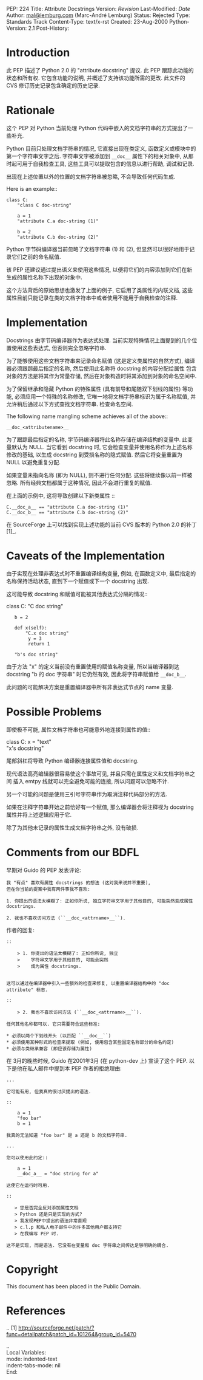 
PEP: 224
Title: Attribute Docstrings
Version: $Revision$
Last-Modified: $Date$
Author: mal@lemburg.com (Marc-André Lemburg)
Status: Rejected
Type: Standards Track
Content-Type: text/x-rst
Created: 23-Aug-2000
Python-Version: 2.1
Post-History:


Introduction
============

此 PEP 描述了 Python 2.0 的 "attribute docstring" 提议. 此 PEP 跟踪此功能的状态和所有权.
它包含功能的说明, 并概述了支持该功能所需的更改. 此文件的 CVS 修订历史记录包含确定的历史记录.


Rationale
=========

这个 PEP 对 Python 当前处理 Python 代码中嵌入的文档字符串的方式提出了一些补充.

Python 目前只处理文档字符串的情况, 它直接出现在类定义, 函数定义或模块中的第一个字符串文字之后.
字符串文字被添加到 ``__doc__`` 属性下的相关对象中, 从那时起可用于自我检查工具,
这些工具可以提取包含的信息以进行帮助, 调试和记录.

出现在上述位置以外的位置的文档字符串被忽略, 不会导致任何代码生成.

Here is an example::

    class C:
        "class C doc-string"

        a = 1
        "attribute C.a doc-string (1)"

        b = 2
        "attribute C.b doc-string (2)"

Python 字节码编译器当前忽略了文档字符串 (1) 和 (2),
但显然可以很好地用于记录它们之前的命名赋值.

该 PEP 还建议通过提出语义来使用这些情况, 以便将它们的内容添加到它们在新生成的属性名称下出现的对象中.

这个方法背后的原始思想也激发了上面的例子, 它启用了类属性的内联文档,
这些属性目前只能记录在类的文档字符串中或者使用不能用于自我检查的注释.


Implementation
==============

Docstrings 由字节码编译器作为表达式处理.
当前实现特殊情况上面提到的几个位置使用这些表达式, 但否则完全忽略字符串.

为了能够使用这些文档字符串来记录命名赋值 (这是定义类属性的自然方式),
编译器必须跟踪最后指定的名称, 然后使用此名称将 docstring 的内容分配给属性
包含对象的方法是将其作为常量存储, 然后在对象构造时将其添加到对象的命名空间中.

为了保留继承和隐藏 Python 的特殊属性 (具有前导和尾随双下划线的属性) 等功能,
必须应用一个特殊的名称修改, 它唯一地将文档字符串标识为属于名称赋值,
并允许稍后通过以下方式查找文档字符串. 检查命名空间.

The following name mangling scheme achieves all of the above::

    __doc_<attributename>__

为了跟踪最后指定的名称, 字节码编译器将此名称存储在编译结构的变量中.
此变量默认为 NULL. 当它看到 docstring 时, 它会检查变量并使用名称作为上述名称修改的基础,
以生成 docstring 到受损名称的隐式赋值. 然后它将变量重置为 NULL 以避免重复分配.

如果变量未指向名称 (即为 NULL), 则不进行任何分配. 这些将继续像以前一样被忽略.
所有经典文档都属于这种情况, 因此不会进行重复的赋值.

在上面的示例中, 这将导致创建以下新类属性 ::

    C.__doc_a__ == "attribute C.a doc-string (1)"
    C.__doc_b__ == "attribute C.b doc-string (2)"

在 SourceForge 上可以找到实现上述功能的当前 CVS 版本的 Python 2.0 的补丁 [1]_.


Caveats of the Implementation
=============================

由于实现在处理非表达式时不重置编译结构变量, 例如, 在函数定义中,
最后指定的名称保持活动状态, 直到下一个赋值或下一个 docstring 出现.

这可能导致 docstring 和赋值可能被其他表达式分隔的情况::

   class C:
       "C doc string"

       b = 2

       def x(self):
           "C.x doc string"
            y = 3
            return 1

       "b's doc string"

由于方法 "x" 的定义当前没有重置使用的赋值名称变量,
所以当编译器到达 docstring "b 的 doc 字符串" 时它仍然有效,
因此将字符串赋值给 ``__doc_b__``.

此问题的可能解决方案是重置编译器中所有非表达式节点的 name 变量.


Possible Problems
=================

即使极不可能, 属性文档字符串也可能意外地连接到属性的值::

   class C:
       x = "text" \
           "x's docstring"

尾部斜杠将导致 Python 编译器连接属性值和 docstring.

现代语法高亮编辑器很容易使这个事故可见, 并且只需在属性定义和文档字符串之间
插入 emtpy 线就可以完全避免可能的连接, 所以问题可以忽略不计.

另一个可能的问题是使用三引号字符串作为取消注释代码部分的方法.

如果在注释字符串开始之前恰好有一个赋值, 那么编译器会将注释视为 docstring 属性并将上述逻辑应用于它.

除了为其他未记录的属性生成文档字符串之外, 没有破损.


Comments from our BDFL
======================

早期对 Guido 的 PEP 发表评论:

    我 "有点" 喜欢有属性 docstrings 的想法 (这对我来说并不重要),
    但在你当前的提案中我有两件事我不喜欢:

    1. 你提出的语法太模糊了: 正如你所说, 独立字符串文字用于其他目的, 可能突然变成属性 docstrings.

    2. 我也不喜欢访问方法 (``__doc_<attrname>__``).

作者的回复:

    ::

        > 1. 你提出的语法太模糊了: 正如你所说, 独立
        >    字符串文字用于其他目的, 可能会突然
        >    成为属性 docstrings.


    这可以通过在编译器中引入一些额外的检查来修复, 以重置编译器结构中的 "doc attribute" 标志.

    ::

        > 2. 我也不喜欢访问方法 (``__doc_<attrname>__``).

    任何其他名称都可以. 它只需要符合这些标准:

    * 必须以两个下划线开头 (以匹配 ``__doc__``)
    * 必须使用某种形式的检查来提取 (例如, 使用包含某些固定名称部分的命名约定)
    * 必须与类继承兼容 (即应该存储为属性)

在 3月的晚些时候, Guido 在2001年3月 (在 python-dev 上) 宣读了这个 PEP.
以下是他在私人邮件中提到本 PEP 作者的拒绝理由:

    ...

    它可能有用, 但我真的很讨厌提出的语法.

    ::

        a = 1
        "foo bar"
        b = 1

    我真的无法知道 "foo bar" 是 a 还是 b 的文档字符串.

    ...

    您可以使用此约定::

        a = 1
        __doc_a__ = "doc string for a"

    这使它在运行时可用.

    ::

       > 您是否完全反对添加属性文档
       > Python 还是只是实现的方式? 
       > 我发现PEP中提出的语法非常直观
       > c.l.p 和私人电子邮件中的许多其他用户都支持它
       > 在我编写 PEP 时.

    这不是实现, 而是语法. 它没有在变量和 doc 字符串之间传达足够明确的耦合.


Copyright
=========

This document has been placed in the Public Domain.


References
==========

.. [1] http://sourceforge.net/patch/?func=detailpatch&patch_id=101264&group_id=5470



..  
  Local Variables:  
  mode: indented-text  
  indent-tabs-mode: nil  
  End:  
